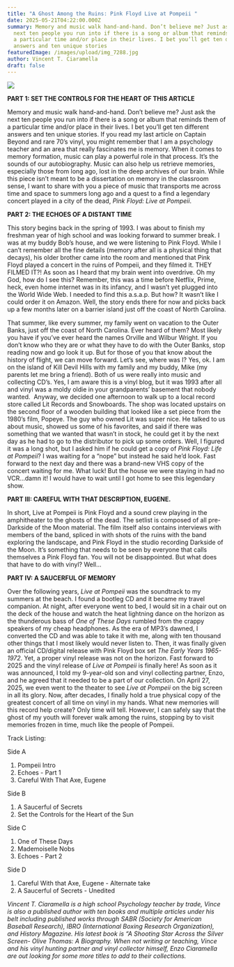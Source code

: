 ```yaml
---
title: "A Ghost Among the Ruins: Pink Floyd Live at Pompeii "
date: 2025-05-21T04:22:00.000Z
summary: Memory and music walk hand-and-hand. Don’t believe me? Just ask the
  next ten people you run into if there is a song or album that reminds them of
  a particular time and/or place in their lives. I bet you’ll get ten different
  answers and ten unique stories
featuredImage: /images/upload/img_7288.jpg
author: Vincent T. Ciaramella
draft: false
---
```

![](/images/upload/img_7288.jpg)

**PART 1: SET THE CONTROLS FOR THE HEART OF THIS ARTICLE**

Memory and music walk hand-and-hand. Don’t believe me? Just ask the next ten people you run into if there is a song or album that reminds them of a particular time and/or place in their lives. I bet you’ll get ten different answers and ten unique stories. If you read my last article on Captain Beyond and rare 70’s vinyl, you might remember that I am a psychology teacher and an area that really fascinates me is memory. When it comes to memory formation, music can play a powerful role in that process. It’s the sounds of our autobiography. Music can also help us retrieve memories, especially those from long ago, lost in the deep archives of our brain. While this piece isn’t meant to be a dissertation on memory in the classroom sense, I want to share with you a piece of music that transports me across time and space to summers long ago and a quest to a find a legendary concert played in a city of the dead, *Pink Floyd: Live at Pompeii*.

**PART 2: THE ECHOES OF A DISTANT TIME**

This story begins back in the spring of 1993. I was about to finish my freshman year of high school and was looking forward to summer break. I was at my buddy Bob’s house, and we were listening to Pink Floyd. While I can’t remember all the fine details (memory after all is a physical thing that decays), his older brother came into the room and mentioned that Pink Floyd played a concert in the ruins of Pompeii, and they filmed it. THEY FILMED IT?! As soon as I heard that my brain went into overdrive. Oh my God, how do I see this? Remember, this was a time before Netflix, Prime, heck, even home internet was in its infancy, and I wasn’t yet plugged into the World Wide Web. I needed to find this a.s.a.p. But how? It wasn’t like I could order it on Amazon. Well, the story ends there for now and picks back up a few months later on a barrier island just off the coast of North Carolina.

That summer, like every summer, my family went on vacation to the Outer Banks, just off the coast of North Carolina. Ever heard of them? Most likely you have if you’ve ever heard the names Orville and Wilbur Wright. If you don’t know who they are or what they have to do with the Outer Banks, stop reading now and go look it up. But for those of you that know about the history of flight, we can move forward. Let’s see, where was I? Yes, ok. I am on the island of Kill Devil Hills with my family and my buddy, Mike (my parents let me bring a friend). Both of us were really into music and collecting CD’s. Yes, I am aware this is a vinyl blog, but it was 1993 after all and vinyl was a moldy oldie in your grandparents’ basement that nobody wanted.  Anyway, we decided one afternoon to walk up to a local record store called Lit Records and Snowboards. The shop was located upstairs on the second floor of a wooden building that looked like a set piece from the 1980’s film, Popeye. The guy who owned Lit was super nice. He talked to us about music, showed us some of his favorites, and said if there was something that we wanted that wasn’t in stock, he could get it by the next day as he had to go to the distributor to pick up some orders. Well, I figured it was a long shot, but I asked him if he could get a copy of *Pink Floyd: Life at Pompeii*? I was waiting for a “nope” but instead he said he’d look. Fast forward to the next day and there was a brand-new VHS copy of the concert waiting for me. What luck! But the house we were staying in had no VCR…damn it! I would have to wait until I got home to see this legendary show.

**PART III: CAREFUL WITH THAT DESCRIPTION, EUGENE.**

In short, Live at Pompeii is Pink Floyd and a sound crew playing in the amphitheater to the ghosts of the dead. The setlist is composed of all pre-Darkside of the Moon material. The film itself also contains interviews with members of the band, spliced in with shots of the ruins with the band exploring the landscape, and Pink Floyd in the studio recording Darkside of the Moon. It’s something that needs to be seen by everyone that calls themselves a Pink Floyd fan. You will not be disappointed. But what does that have to do with vinyl? Well…

**PART IV: A SAUCERFUL OF MEMORY**

Over the following years, *Live at Pompeii* was the soundtrack to my summers at the beach. I found a bootleg CD and it became my travel companion. At night, after everyone went to bed, I would sit in a chair out on the deck of the house and watch the heat lightning dance on the horizon as the thunderous bass of *One of These Days* rumbled from the crappy speakers of my cheap headphones. As the era of MP3’s dawned, I converted the CD and was able to take it with me, along with ten thousand other things that I most likely would never listen to. Then, it was finally given an official CD/digital release with Pink Floyd box set *The Early Years 1965-1972*. Yet, a proper vinyl release was not on the horizon. Fast forward to 2025 and the vinyl release of *Live at Pompeii* is finally here! As soon as it was announced, I told my 9-year-old son and vinyl collecting partner, Enzo, and he agreed that it needed to be a part of our collection. On April 27, 2025, we even went to the theater to see *Live at Pompeii* on the big screen in all its glory. Now, after decades, I finally hold a true physical copy of the greatest concert of all time on vinyl in my hands. What new memories will this record help create? Only time will tell. However, I can safely say that the ghost of my youth will forever walk among the ruins, stopping by to visit memories frozen in time, much like the people of Pompeii.

Track Listing:



Side A
1. Pompeii Intro
2. Echoes - Part 1
3. Careful With That Axe, Eugene

Side B
1. A Saucerful of Secrets
2. Set the Controls for the Heart of the Sun

Side C
1. One of These Days
2. Mademoiselle Nobs
3. Echoes - Part 2

Side D
1. Careful With that Axe, Eugene - Alternate take
2. A Saucerful of Secrets - Unedited



*Vincent T. Ciaramella is a high school Psychology teacher by trade, 
Vince is also a published author with ten books and multiple articles 
under his belt including published works through SABR (Society for 
American Baseball Research), IBRO (International Boxing Research 
Organization), and History Magazine. His latest book is “A Shooting Star
 Across the Silver Screen- Olive Thomas: A Biography. When not writing 
or teaching, Vince and his vinyl hunting partner and vinyl collector 
himself, Enzo Ciaramella are out looking for some more titles to add to 
their collections.*
